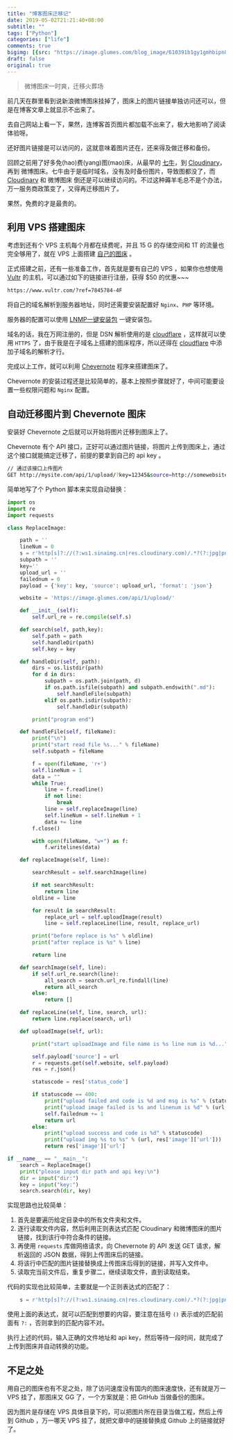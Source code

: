 ```yaml
---
title: "博客图床迁移记"
date: 2019-05-02T21:21:40+08:00
subtitle: ""
tags: ["Python"]
categories: ["life"]
comments: true
bigimg: [{src: "https://image.glumes.com/blog_image/610391b1gy1gmhbipn8w5j208x0sgtk7.jpg", desc: ""}]
draft: false
original: true
---
```


> 微博图床一时爽，迁移火葬场


前几天在群里看到说新浪微博图床挂掉了，图床上的图片链接单独访问还可以，但是在博客文章上就显示不出来了。

去自己网站上看一下，果然，连博客首页图片都加载不出来了，极大地影响了阅读体验呀。

还好图片链接是可以访问的，这就意味着图片还在，还来得及做迁移和备份。

回顾之前用了好多免(hao)费(yang)图(mao)床，从最早的 [七牛](https://www.qiniu.com/)，到 [Cloudinary](https://cloudinary.com/)，再到 微博图床。七牛由于是临时域名，没有及时备份图片，导致图都没了，而 [Cloudinary](https://cloudinary.com/) 和 微博图床 倒还是可以继续访问的。不过这种薅羊毛总不是个办法，万一服务商政策变了，又得再迁移图片了。

果然，免费的才是最贵的。

<!--more-->

## 利用 VPS 搭建图床

考虑到还有个 VPS 主机每个月都在续费呢，并且 15 G 的存储空间和 1T 的流量也完全够用了，就在 VPS 上面搭建 [自己的图床](https://image.glumes.com/) 。


正式搭建之前，还有一些准备工作，首先就是要有自己的 VPS ，如果你也想使用 [Vultr](https://www.vultr.com/) 的主机，可以通过如下的链接进行注册，获得 $50 的优惠~~~

```sh
https://www.vultr.com/?ref=7845784-4F
```

将自己的域名解析到服务器地址，同时还需要安装配置好 `Nginx`、`PHP` 等环境。

服务器的配置可以使用 [LNMP一键安装包](https://lnmp.org/) 一键安装包。

域名的话，我在万网注册的，但是 DSN 解析使用的是 [cloudflare](https://www.cloudflare.com/) ，这样就可以使用 `HTTPS` 了，由于我是在子域名上搭建的图床程序，所以还得在 [cloudflare](https://www.cloudflare.com/) 中添加子域名的解析才行。

完成以上工作，就可以利用 [Chevernote](https://chevereto.com/) 程序来搭建图床了。

Chevernote 的安装过程还是比较简单的，基本上按照步骤就好了，中间可能要设置一些权限问题和 `Nginx` 配置。


## 自动迁移图片到 Chevernote 图床

安装好 Chevernote 之后就可以开始将图片迁移到图床上了。

Chevernote 有个 API 接口，正好可以通过图片链接，将图片上传到图床上，通过这个接口就能搞定迁移了，前提的要拿到自己的 api key 。

```sh
// 通过该接口上传图片
GET http://mysite.com/api/1/upload/?key=12345&source=http://somewebsite/someimage.jpg&format=json
```

简单地写了个 Python 脚本来实现自动替换：

```python
import os
import re
import requests

class ReplaceImage:

    path = ''
    lineNum = 0
    s = r'http[s]?://(?:ws1.sinaimg.cn|res.cloudinary.com)/.*?(?:jpg|png)'
    subpath = ''
    key=''
    upload_url = ''
    failednum = 0
    payload = {'key': key, 'source': upload_url, 'format': 'json'}

    website = 'https://image.glumes.com/api/1/upload/'

    def __init__(self):
        self.url_re = re.compile(self.s)

    def search(self, path,key):
        self.path = path
        self.handleDir(path)
        self.key = key

    def handleDir(self, path):
        dirs = os.listdir(path)
        for d in dirs:
            subpath = os.path.join(path, d)
            if os.path.isfile(subpath) and subpath.endswith(".md"):
                self.handleFile(subpath)
            elif os.path.isdir(subpath):
                self.handleDir(subpath)

        print("program end")

    def handleFile(self, fileName):
        print("\n")
        print("start read file %s..." % fileName)
        self.subpath = fileName

        f = open(fileName, 'r+')
        self.lineNum = 1
        data = ""
        while True:
            line = f.readline()
            if not line:
                break
            line = self.replaceImage(line)
            self.lineNum = self.lineNum + 1
            data += line
        f.close()

        with open(fileName, "w+") as f:
            f.writelines(data)

    def replaceImage(self, line):

        searchResult = self.searchImage(line)

        if not searchResult:
            return line
        oldline = line

        for result in searchResult:
            replace_url = self.uploadImage(result)
            line = self.replaceLine(line, result, replace_url)

        print("before replace is %s" % oldline)
        print("after replace is %s" % line)

        return line

    def searchImage(self, line):
        if self.url_re.search(line):
            all_search = search.url_re.findall(line)
            return all_search
        else:
            return []

    def replaceLine(self, line, search, url):
        return line.replace(search, url)

    def uploadImage(self, url):

        print("start uploadImage and file name is %s line num is %d..." % (self.subpath, self.lineNum))

        self.payload['source'] = url
        r = requests.get(self.website, self.payload)
        res = r.json()

        statuscode = res['status_code']

        if statuscode == 400:
            print("upload failed and code is %d and msg is %s" % (statuscode,res['error']['message']))
            print("upload image failed is %s and linenum is %d" % (url, self.lineNum))
            self.failednum += 1
            return url
        else:
            print("upload success and code is %d" % statuscode)
            print("upload img %s to %s" % (url, res['image']['url']))
            return res['image']['url']

if __name__ == "__main__":
    search = ReplaceImage()
    print("please input dir path and api key:\n")
    dir = input("dir:")
    key = input("key:")
    search.search(dir, key)
```

实现思路也比较简单：

1. 首先是要遍历给定目录中的所有文件夹和文件。
2. 逐行读取文件内容，然后利用正则表达式匹配 Cloudinary 和微博图床的图片链接，找到该行中符合条件的链接。
3. 再使用 `requests` 库做网络请求，向 Chevernote 的 API 发送 GET 请求，解析返回的 JSON 数据，得到上传图床后的链接。
4. 将该行中匹配的图片链接替换成上传图床后得到的链接，并写入文件中。
5. 读取完当前文件后，重复步骤二，继续读取文件，直到读取结束。


代码的实现也比较简单，主要就是一个正则表达式的匹配了：

```python
    s = r'http[s]?://(?:ws1.sinaimg.cn|res.cloudinary.com)/.*?(?:jpg|png)'
```

使用上面的表达式，就可以匹配到想要的内容，要注意在括号 `()` 表示或的匹配前面有 `?:` ，否则拿到的匹配内容不对。


执行上述的代码，输入正确的文件地址和 api key，然后等待一段时间，就完成了上传到图床并自动转换的功能。


## 不足之处

用自己的图床也有不足之处，除了访问速度没有国内的图床速度快，还有就是万一 VPS 挂了，那图床又 GG 了，一个方案就是：把 GitHub 当做备份的图床。


因为图片是存储在 VPS 具体目录下的，可以把图片所在目录当做工程，然后上传到 Github ，万一哪天 VPS 挂了，就把文章中的链接替换成 Github 上的链接就好了。




